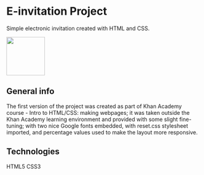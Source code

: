 # E-invitation Project
Simple electronic invitation created with HTML and CSS.

<img src="https://github.com/woleder/e-invitation/blob/master/assets/e-invitation.PNG" width="100" height="100">

## General info
The first version of the project was created as part of Khan Academy course - Intro to HTML/CSS: making webpages; it was taken outside the Khan Academy learning environment and provided with some slight fine-tuning; with two nice Google fonts embedded, with reset.css stylesheet imported, and percentage values used to make the layout more responsive.

## Technologies
HTML5
CSS3

